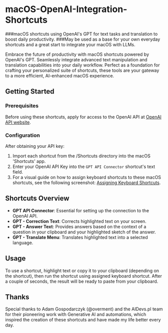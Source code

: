 # macOS-OpenAI-Integration-Shortcuts

###macOS shortcuts using OpenAI's GPT for text tasks and translation to boost daily productivity. 
###May be used as a base for your own everyday shortcuts and a great start to integrate your macOS with LLMs.

Embrace the future of productivity with macOS shortcuts powered by OpenAI's GPT. Seamlessly integrate advanced text manipulation and translation capabilities into your daily workflow. Perfect as a foundation for crafting your personalized suite of shortcuts, these tools are your gateway to a more efficient, AI-enhanced macOS experience.

## Getting Started

### Prerequisites

Before using these shortcuts, apply for access to the OpenAI API at [OpenAI API website](https://openai.com/api/).

### Configuration

After obtaining your API key:

1. Import each shortcut from the /Shortcuts directory into the macOS 'Shortcuts' app.
2. Enter your OpenAI API Key into the `GPT API Connector` shortcut's text field.
3. For a visual guide on how to assign keyboard shortcuts to these macOS shortcuts, see the following screenshot: [Assigning Keyboard Shortcuts](/Screenshots/assigning%20keyboard%20shortcut.png).

## Shortcuts Overview

- **GPT API Connector**: Essential for setting up the connection to the OpenAI API.
- **GPT - Correction Text**: Corrects highlighted text on your screen.
- **GPT - Answer Text**: Provides answers based on the context of a question in your clipboard and your highlighted sketch of the answer.
- **GPT - Translate Menu**: Translates highlighted text into a selected language.

## Usage

To use a shortcut, highlight text or copy it to your clipboard (depending on the shortcut), then run the shortcut using assigned keyboard shortcut. After a couple of seconds, the result will be ready to paste from your clipboard.

## Thanks

Special thanks to Adam Gospodarczyk (@overment) and the AIDevs.pl team for their pioneering work with Generative AI and automations, which inspired the creation of these shortcuts and have made my life better every day.